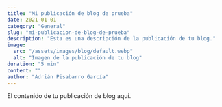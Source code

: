 ```yaml
---
title: "Mi publicación de blog de prueba"
date: 2021-01-01
category: "General"
slug: "mi-publicacion-de-blog-de-prueba"
description: "Esta es una descripción de la publicación de tu blog."
image:
  src: "/assets/images/blog/default.webp"
  alt: "Imagen de la publicación de tu blog"
duration: "5 min"
content: ""
author: "Adrián Pisabarro García"
---
```

El contenido de tu publicación de blog aquí.
